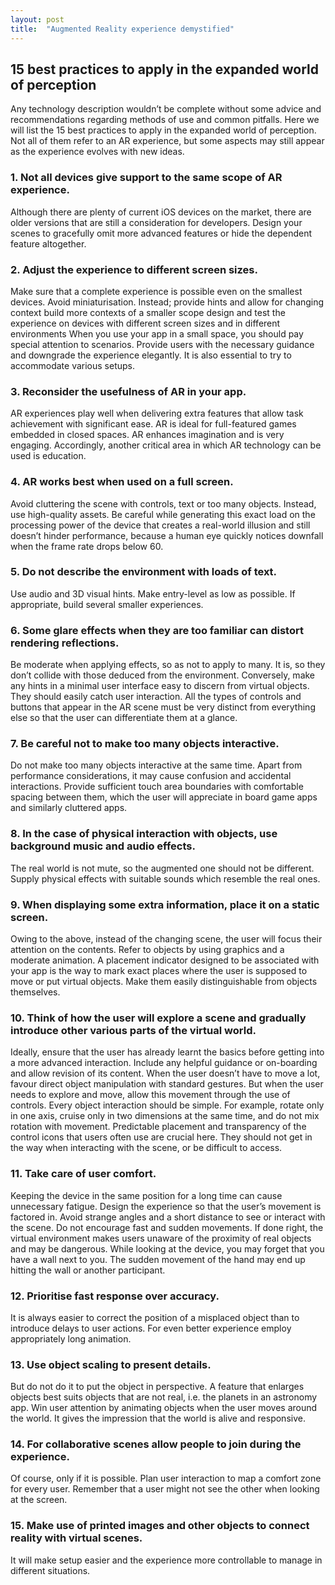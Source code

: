 ```yaml
---
layout: post
title:  "Augmented Reality experience demystified"
---
```


## 15 best practices to apply in the expanded world of perception
Any technology description wouldn’t be complete without some advice and recommendations regarding methods of use and common pitfalls. Here we will list the 15 best practices to apply in the expanded world of perception. Not all of them refer to an AR experience, but some aspects may still appear as the experience evolves with new ideas.

 ### 1. Not all devices give support to the same scope of AR experience.
Although there are plenty of current iOS devices on the market, there are older versions that are still a consideration for developers. Design your scenes to gracefully omit more advanced features or hide the dependent feature altogether.

 ### 2. Adjust the experience to different screen sizes.
Make sure that a complete experience is possible even on the smallest devices. Avoid miniaturisation. Instead;
provide hints and allow for changing context
build more contexts of a smaller scope
design and test the experience on devices with different screen sizes and in different environments
When you use your app in a small space, you should pay special attention to scenarios. Provide users with the necessary guidance and downgrade the experience elegantly. It is also essential to try to accommodate various setups.

 ### 3. Reconsider the usefulness of AR in your app.
AR experiences play well when delivering extra features that allow task achievement with significant ease. AR is ideal for full-featured games embedded in closed spaces. AR enhances imagination and is very engaging. Accordingly, another critical area in which AR technology can be used is education.

 ### 4. AR works best when used on a full screen.
Avoid cluttering the scene with controls, text or too many objects. Instead, use high-quality assets. Be careful while generating this exact load on the processing power of the device that creates a real-world illusion and still doesn’t hinder performance, because a human eye quickly notices downfall when the frame rate drops below 60.

 ### 5. Do not describe the environment with loads of text.
Use audio and 3D visual hints. Make entry-level as low as possible. If appropriate, build several smaller experiences.

 ### 6. Some glare effects when they are too familiar can distort rendering reflections.
Be moderate when applying effects, so as not to apply to many. It is, so they don’t collide with those deduced from the environment. Conversely, make any hints in a minimal user interface easy to discern from virtual objects. They should easily catch user interaction. All the types of controls and buttons that appear in the AR scene must be very distinct from everything else so that the user can differentiate them at a glance.

 ### 7. Be careful not to make too many objects interactive.
Do not make too many objects interactive at the same time. Apart from performance considerations, it may cause confusion and accidental interactions. Provide sufficient touch area boundaries with comfortable spacing between them, which the user will appreciate in board game apps and similarly cluttered apps.

 ### 8. In the case of physical interaction with objects, use background music and audio effects.
The real world is not mute, so the augmented one should not be different. Supply physical effects with suitable sounds which resemble the real ones.

 ### 9. When displaying some extra information, place it on a static screen.
Owing to the above, instead of the changing scene, the user will focus their attention on the contents. Refer to objects by using graphics and a moderate animation. A placement indicator designed to be associated with your app is the way to mark exact places where the user is supposed to move or put virtual objects. Make them easily distinguishable from objects themselves.

 ### 10. Think of how the user will explore a scene and gradually introduce other various parts of the virtual world.
Ideally, ensure that the user has already learnt the basics before getting into a more advanced interaction. Include any helpful guidance or on-boarding and allow revision of its content. When the user doesn’t have to move a lot, favour direct object manipulation with standard gestures. But when the user needs to explore and move, allow this movement through the use of controls. Every object interaction should be simple. For example, rotate only in one axis, cruise only in two dimensions at the same time, and do not mix rotation with movement. Predictable placement and transparency of the control icons that users often use are crucial here. They should not get in the way when interacting with the scene, or be difficult to access.

 ### 11. Take care of user comfort.
Keeping the device in the same position for a long time can cause unnecessary fatigue. Design the experience so that the user’s movement is factored in. Avoid strange angles and a short distance to see or interact with the scene. Do not encourage fast and sudden movements. If done right, the virtual environment makes users unaware of the proximity of real objects and may be dangerous. While looking at the device, you may forget that you have a wall next to you. The sudden movement of the hand may end up hitting the wall or another participant.

 ### 12. Prioritise fast response over accuracy.
It is always easier to correct the position of a misplaced object than to introduce delays to user actions. For even better experience employ appropriately long animation.

 ### 13. Use object scaling to present details.
But do not do it to put the object in perspective. A feature that enlarges objects best suits objects that are not real, i.e. the planets in an astronomy app. Win user attention by animating objects when the user moves around the world. It gives the impression that the world is alive and responsive.

 ### 14. For collaborative scenes allow people to join during the experience.
Of course, only if it is possible. Plan user interaction to map a comfort zone for every user. Remember that a user might not see the other when looking at the screen.

 ### 15. Make use of printed images and other objects to connect reality with virtual scenes.
It will make setup easier and the experience more controllable to manage in different situations.

